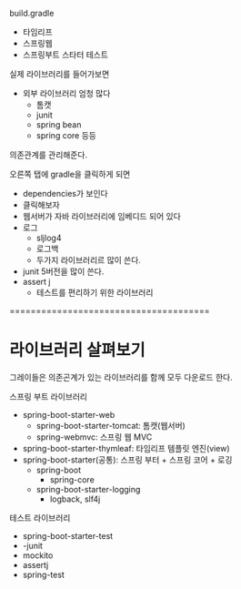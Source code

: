 build.gradle
- 타임리프
- 스프링웹
- 스프링부트 스타터 테스트

실제 라이브러리를 들어가보면
- 외부 라이브러리 엄청 많다
    - 톰캣
    - junit
    - spring bean
    - spring core 등등

의존관계를 관리해준다.


오른쪽 탭에 gradle을 클릭하게 되면
- dependencies가 보인다
- 클릭해보자
- 웹서버가 자바 라이브러리에 임베디드 되어 있다
- 로그
  - sljlog4
  - 로그백
  - 두가지 라이브러리르 많이 쓴다.
- junit 5버전을 많이 쓴다.
- assert j
  - 테스트를 편리하기 위한 라이브러리



======================================

# 라이브러리 살펴보기

그레이들은 의존곤계가 있는 라이브러리를 함께 모두 다운로드 한다.


스프링 부트 라이브러리

- spring-boot-starter-web
  - spring-boot-starter-tomcat: 톰캣(웹서버)
  - spring-webmvc: 스프링 웹 MVC
- spring-boot-starter-thymleaf: 타임리프 템플릿 엔진(view)
- spring-boot-starter(공통): 스프링 부터 + 스프링 코어 + 로깅
  - spring-boot
    - spring-core
  - spring-boot-starter-logging
    - logback, slf4j

테스트 라이브러리
- spring-boot-starter-test
- -junit
- mockito
- assertj
- spring-test

